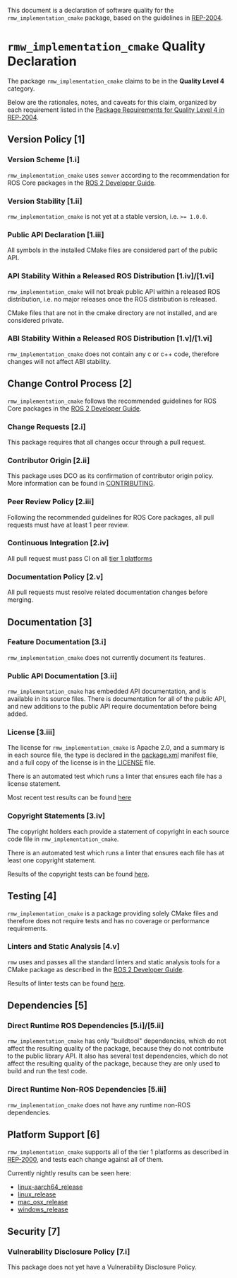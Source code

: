 This document is a declaration of software quality for the `rmw_implementation_cmake` package, based on the guidelines in [REP-2004](https://www.ros.org/reps/rep-2004.html).

# `rmw_implementation_cmake` Quality Declaration

The package `rmw_implementation_cmake` claims to be in the **Quality Level 4** category.

Below are the rationales, notes, and caveats for this claim, organized by each requirement listed in the [Package Requirements for Quality Level 4 in REP-2004](https://www.ros.org/reps/rep-2004.html).

## Version Policy [1]

### Version Scheme [1.i]

`rmw_implementation_cmake` uses `semver` according to the recommendation for ROS Core packages in the [ROS 2 Developer Guide](https://index.ros.org/doc/ros2/Contributing/Developer-Guide/#versioning).

### Version Stability [1.ii]

`rmw_implementation_cmake` is not yet at a stable version, i.e. `>= 1.0.0`.

### Public API Declaration [1.iii]

All symbols in the installed CMake files are considered part of the public API.

### API Stability Within a Released ROS Distribution [1.iv]/[1.vi]

`rmw_implementation_cmake` will not break public API within a released ROS distribution, i.e. no major releases once the ROS distribution is released.

CMake files that are not in the cmake directory are not installed, and are considered private.

### ABI Stability Within a Released ROS Distribution [1.v]/[1.vi]

`rmw_implementation_cmake` does not contain any c or c++ code, therefore changes will not affect ABI stability.

## Change Control Process [2]

`rmw_implementation_cmake` follows the recommended guidelines for ROS Core packages in the [ROS 2 Developer Guide](https://index.ros.org/doc/ros2/Contributing/Developer-Guide/#package-requirements).

### Change Requests [2.i]

This package requires that all changes occur through a pull request.

### Contributor Origin [2.ii]

This package uses DCO as its confirmation of contributor origin policy. More information can be found in [CONTRIBUTING](../CONTRIBUTING.md).

### Peer Review Policy [2.iii]

Following the recommended guidelines for ROS Core packages, all pull requests must have at least 1 peer review.

### Continuous Integration [2.iv]

All pull request must pass CI on all [tier 1 platforms](https://www.ros.org/reps/rep-2000.html#support-tiers)

### Documentation Policy [2.v]

All pull requests must resolve related documentation changes before merging.

## Documentation [3]

### Feature Documentation [3.i]

`rmw_implementation_cmake` does not currently document its features.

### Public API Documentation [3.ii]

`rmw_implementation_cmake` has embedded API documentation, and is available in its source files.
There is documentation for all of the public API, and new additions to the public API require documentation before being added.

### License [3.iii]

The license for `rmw_implementation_cmake` is Apache 2.0, and a summary is in each source file, the type is declared in the [package.xml](package.xml) manifest file, and a full copy of the license is in the [LICENSE](../LICENSE) file.

There is an automated test which runs a linter that ensures each file has a license statement.

Most recent test results can be found [here](http://build.ros2.org/view/Epr/job/Epr__rmw_implementation_cmake__ubuntu_bionic_amd64/lastBuild/testReport/rmw_implementation_cmake/)

### Copyright Statements [3.iv]

The copyright holders each provide a statement of copyright in each source code file in `rmw_implementation_cmake`.

There is an automated test which runs a linter that ensures each file has at least one copyright statement.

Results of the copyright tests can be found [here](http://build.ros2.org/view/Epr/job/Epr__rmw__ubuntu_bionic_amd64/lastBuild/testReport/rmw_implementation_cmake/copyright/).

## Testing [4]

`rmw_implementation_cmake` is a package providing solely CMake files and therefore does not require tests and has no coverage or performance requirements.

### Linters and Static Analysis [4.v]

`rmw` uses and passes all the standard linters and static analysis tools for a CMake package as described in the [ROS 2 Developer Guide](https://index.ros.org/doc/ros2/Contributing/Developer-Guide/#linters).

Results of linter tests can be found [here](http://build.ros2.org/view/Epr/job/Epr__rmw__ubuntu_bionic_amd64/lastBuild/testReport/rmw_implementation_cmake).

## Dependencies [5]

### Direct Runtime ROS Dependencies [5.i]/[5.ii]

`rmw_implementation_cmake` has only "buildtool" dependencies, which do not affect the resulting quality of the package, because they do not contribute to the public library API.
It also has several test dependencies, which do not affect the resulting quality of the package, because they are only used to build and run the test code.

### Direct Runtime Non-ROS Dependencies [5.iii]
`rmw_implementation_cmake` does not have any runtime non-ROS dependencies.

## Platform Support [6]

`rmw_implementation_cmake` supports all of the tier 1 platforms as described in [REP-2000](https://www.ros.org/reps/rep-2000.html#support-tiers), and tests each change against all of them.

Currently nightly results can be seen here:
* [linux-aarch64_release](https://ci.ros2.org/view/nightly/job/nightly_linux-aarch64_release/lastBuild/testReport/rmw_implementation_cmake/)
* [linux_release](https://ci.ros2.org/view/nightly/job/nightly_linux_release/lastBuild/testReport/rmw_implementation_cmake/)
* [mac_osx_release](https://ci.ros2.org/view/nightly/job/nightly_osx_release/lastBuild/testReport/rmw_implementation_cmake/)
* [windows_release](https://ci.ros2.org/view/nightly/job/nightly_win_rel/lastBuild/testReport/rmw_implementation_cmake/)

## Security [7]

### Vulnerability Disclosure Policy [7.i]

This package does not yet have a Vulnerability Disclosure Policy.
